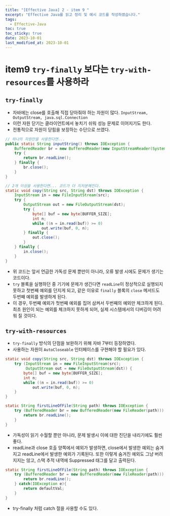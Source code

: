 ```yaml
---
title: "[Effective Java] 2 - item 9 "
excerpt: "Effective Java를 읽고 정리 및 예시 코드를 작성하였습니다."
tags:
  - Effective-Java
toc: true
toc_sticky: true
date: 2023-10-01
last_modified_at: 2023-10-01
---
```


# item9 `try-finally` 보다는 `try-with-resources`를 사용하라

## `try-finally`

- 자바에는 close를 호출해 직접 닫아줘야 하는 자원이 많다. `InputStream, OutputStream, java.sql.Connection`
- 이런 자원 닫기는 클라이언트에서 놓치기 쉬워 성능 문제로 이어지기도 한다.
- 전통적으로 자원이 닫힘을 보장하는 수단으로 쓰였다.

```java
// 하나의 자원만을 사용한다면...
public static String inputString() throws IOException {
    BufferedReader br = new BufferedReader(new InputStreamReader(System.in));
    try {
        return br.readLine();
    } finally {
        br.close();
    }
}
```

```java
// 2개 이상을 사용한다면... 코드가 더 지저분해진다.
static void copy(String src, String dst) throws IOException {
    InputStream in = new FileInputStream(src);
    try {
        OutputStream out = new FileOutputStream(dst);
        try {
            byte[] buf = new byte[BUFFER_SIZE];
            int n;
            while ((n = in.read(buf)) >= 0)
                out.write(buf, 0, n);
        } finally {
            out.close();
        }
    } finally {
        in.close();
    }
}
```

- 위 코드는 앞서 언급한 가독성 문제 뿐만이 아니라, 오류 발생 시에도 문제가 생기는 코드이다. 
- `try` 블록을 실행하던 중 기기에 문제가 생긴다면 `readLine`이 정상적으로 실행되지 못하고 첫번째 예외를 던지게 되고, 같은 이유로 `finally` 블록의 `close` 메서드도 두번째 예외를 발생하게 된다.
- 이 경우, 두번째 예외가 첫번째 예외를 집어 삼켜서 두번째의 예외만 체크하게 된다. 최초 원인이 되는 예외를 체크하지 못하게 되어, 실제 시스템에서의 디버깅이 어려워 질 것이다.

##  `try-with-resources`

- `try-finally` 방식의 단점을 보완하기 위해 자바 7부터 등장하였다. 
- 사용하는 자원이 `AutoCloseable` 인터페이스를 구현해야 할 필요가 있다.

```java
static void copy(String src, String dst) throws IOException {
    try (InputStream in = new FileInputStream(src);
         OutputStream out = new FileOutputStream(dst)) {
        byte[] buf = new byte[BUFFER_SIZE];
        int n;
        while ((n = in.read(buf)) >= 0)
            out.write(buf, 0, n);
    }
}

static String firstLineOfFile(String path) throws IOException {
    try (BufferedReader br = new BufferedReader(new FileReader(path))) {
        return br.readLine();
    }
}
```

- 가독성이 읽기 수월할 뿐만 아니라, 문제 발생시 이에 대한 진단을 내리기에도 훨씬 좋다.
- readLine과 close 호출 양쪽에서 예외가 발생하면, close에서 발생한 예외는 숨겨지고 readLine에서 발생한 예외가 기록된다. 또한 이렇게 숨겨진 예외도 그냥 버려지지는 않고, 스택 추적 내역에 Suppressed 태그를 달고 출력된다.

```java
static String firstLineOfFile(String path) throws IOException {
    try (BufferedReader br = new BufferedReader(new FileReader(path))) {
        return br.readLine();
    } catch(IOException e){
	    return defaultVal;
    }
}
```

- try-finally 처럼 catch 절을 사용할 수도 있다.
